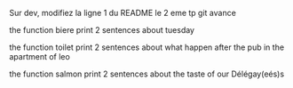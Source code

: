 Sur dev, modifiez la ligne 1 du README
le 2 eme tp git avance


the function biere print 2 sentences about tuesday 

the function toilet print 2 sentences about what happen after the pub in the apartment of leo

the function salmon print 2 sentences about the taste of our Délégay(eés)s